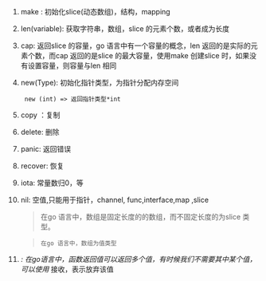 1. make : 初始化slice(动态数组)，结构，mapping

2. len(variable): 获取字符串，数组，slice 的元素个数，或者成为长度

3. cap: 返回slice 的容量，go 语言中有一个容量的概念，len 返回的是实际的元素个数，而cap 返回的是slice 的最大容量，使用make 创建slice 时，如果没有设置容量，则容量与len 相同

3. new(Type): 初始化指针类型，为指针分配内存空间

        new (int) => 返回指针类型*int

4. copy ：复制

5. delete: 删除

6. panic: 返回错误

7. recover: 恢复

8. iota: 常量数归0，等

9. nil: 空值,只能用于指针，channel, func,interface,map ,slice

   > 在go 语言中，数组是固定长度的的数组，而不固定长度的为slice 类型。

   > `在go 语言中，数组为值类型`

10. _: 在go语言中，函数返回值可以返回多个值，有时候我们不需要其中某个值，可以使用_ 接收，表示放弃该值